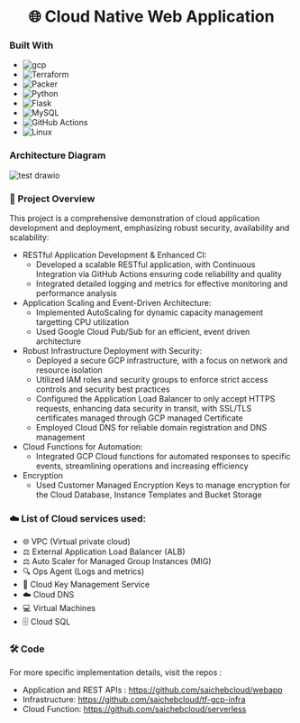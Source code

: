 <h1 align="center">
🌐 Cloud Native Web Application
</h1>

### Built With
- ![gcp](https://img.shields.io/badge/Google_Cloud-4285F4?style=for-the-badge&logo=google-cloud&logoColor=white)
- ![Terraform](https://img.shields.io/badge/terraform-%235835CC.svg?style=for-the-badge&logo=terraform&logoColor=white)
- ![Packer](https://img.shields.io/badge/packer-%23E7EEF0.svg?style=for-the-badge&logo=packer&logoColor=%2302A8EF)
- ![Python](https://img.shields.io/badge/python-3670A0?style=for-the-badge&logo=python&logoColor=ffdd54)
- ![Flask](https://img.shields.io/badge/flask-%23000.svg?style=for-the-badge&logo=flask&logoColor=white)
- ![MySQL](https://img.shields.io/badge/mysql-4479A1.svg?style=for-the-badge&logo=mysql&logoColor=white)
- ![GitHub Actions](https://img.shields.io/badge/github%20actions-%232671E5.svg?style=for-the-badge&logo=githubactions&logoColor=white)
- ![Linux](https://img.shields.io/badge/Linux-FCC624?style=for-the-badge&logo=linux&logoColor=black)

### Architecture Diagram

![test drawio](https://github.com/chebrolusai/DocBook/assets/144749543/65d55fcf-fbfa-4c21-b471-f563c67a2bc6)

### 🚀 Project Overview 

This project is a comprehensive demonstration of cloud application development and deployment, emphasizing robust security, availability and scalability:

- RESTful Application Development & Enhanced CI:
     - Developed a scalable RESTful application, with Continuous Integration via GitHub Actions ensuring code reliability and quality
     - Integrated detailed logging and metrics for effective monitoring and performance analysis
- Application Scaling and Event-Driven Architecture:
     - Implemented AutoScaling for dynamic capacity management targetting CPU utilization
     - Used Google Cloud Pub/Sub for an efficient, event driven architecture
- Robust Infrastructure Deployment with Security:
     - Deployed a secure GCP infrastructure, with a focus on network and resource isolation
     - Utilized IAM roles and security groups to enforce strict access controls and security best practices
     - Configured the Application Load Balancer to only accept HTTPS requests, enhancing data security in transit, with SSL/TLS certificates managed through GCP managed Certificate
     - Employed Cloud DNS for reliable domain registration and DNS management
- Cloud Functions for Automation:
     - Integrated GCP Cloud functions for automated responses to specific events, streamlining operations and increasing efficiency
- Encryption
     - Used Customer Managed Encryption Keys to manage encryption for the Cloud Database, Instance Templates and Bucket Storage

### ☁️ List of Cloud services used:
- 🌐 VPC (Virtual private cloud)
- ⚖️ External Application Load Balancer (ALB)
- ⚖️ Auto Scaler for Managed Group Instances (MIG)
- 🔍 Ops Agent (Logs and metrics)
- 🔑 Cloud Key Management Service
- ☁️  Cloud DNS
- 💻 Virtual Machines
- 🗄️ Cloud SQL

###  🛠️ Code 
For more specific implementation details, visit the repos : 
- Application and REST APIs : https://github.com/saichebcloud/webapp
- Infrastructure: https://github.com/saichebcloud/tf-gcp-infra
- Cloud Function: https://github.com/saichebcloud/serverless
